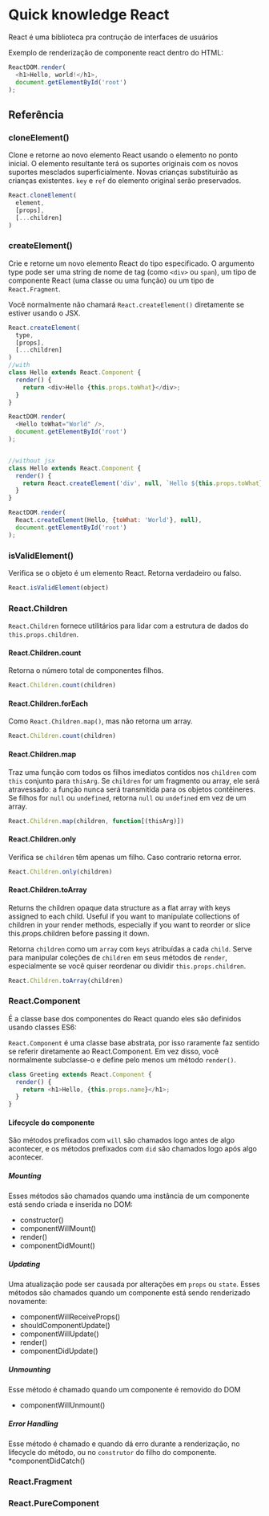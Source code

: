# Quick knowledge React

React é uma biblioteca pra contrução de interfaces de usuários

Exemplo de renderização de componente react dentro do HTML:

```js
ReactDOM.render(
  <h1>Hello, world!</h1>,
  document.getElementById('root')
);
```

## Referência

### cloneElement()
Clone e retorne ao novo elemento React usando o elemento no ponto inicial. O elemento resultante terá os suportes originais com os novos suportes mesclados superficialmente. Novas crianças substituirão as crianças existentes. `key` e `ref` do elemento original serão preservados.
```js
React.cloneElement(
  element,
  [props],
  [...children]
)
```

### createElement()
Crie e retorne um novo elemento React do tipo especificado. O argumento type pode ser uma string de nome de tag (como `<div>` ou `span`), um tipo de componente React (uma classe ou uma função) ou um tipo de `React.Fragment`.

Você normalmente não chamará `React.createElement()` diretamente se estiver usando o JSX.
```js
React.createElement(
  type,
  [props],
  [...children]
)
//with
class Hello extends React.Component {
  render() {
    return <div>Hello {this.props.toWhat}</div>;
  }
}

ReactDOM.render(
  <Hello toWhat="World" />,
  document.getElementById('root')
);


//without jsx
class Hello extends React.Component {
  render() {
    return React.createElement('div', null, `Hello ${this.props.toWhat}`);
  }
}

ReactDOM.render(
  React.createElement(Hello, {toWhat: 'World'}, null),
  document.getElementById('root')
);
```

### isValidElement()
Verifica se o objeto é um elemento React. Retorna verdadeiro ou falso.
```js
React.isValidElement(object)
```

### React.Children
`React.Children` fornece utilitários para lidar com a estrutura de dados do `this.props.children`.

#### React.Children.count
Retorna o número total de componentes filhos.
```js
React.Children.count(children)
```

#### React.Children.forEach
Como `React.Children.map()`, mas não retorna um array.
```js
React.Children.count(children)
```

#### React.Children.map
Traz uma função com todos os filhos imediatos contidos nos `children` com `this` conjunto para `thisArg`. Se `children` for um fragmento ou array, ele será atravessado: a função nunca será transmitida para os objetos contêineres. Se filhos for `null` ou `undefined`, retorna `null` ou `undefined` em vez de um array.
```js
React.Children.map(children, function[(thisArg)])
```

#### React.Children.only
Verifica se `children` têm apenas um filho. Caso contrario retorna error.
```js
React.Children.only(children)
```

#### React.Children.toArray
Returns the children opaque data structure as a flat array with keys assigned to each child. Useful if you want to manipulate collections of children in your render methods, especially if you want to reorder or slice this.props.children before passing it down.

Retorna `children` como um `array` com `keys` atribuídas a cada `child`. Serve para manipular coleções de `children` em seus métodos de `render`, especialmente se você quiser reordenar ou dividir `this.props.children`.
```js
React.Children.toArray(children)
```

### React.Component
É a classe base dos componentes do React quando eles são definidos usando classes ES6:

`React.Component` é uma classe base abstrata, por isso raramente faz sentido se referir diretamente ao React.Component. Em vez disso, você normalmente subclasse-o e define pelo menos um método `render()`.
```js
class Greeting extends React.Component {
  render() {
    return <h1>Hello, {this.props.name}</h1>;
  }
}
```

#### Lifecycle do componente
São métodos prefixados com `will` são chamados logo antes de algo acontecer, e os métodos prefixados com `did` são chamados logo após algo acontecer.

##### Mounting
Esses métodos são chamados quando uma instância de um componente está sendo criada e inserida no DOM:
* constructor()
* componentWillMount()
* render()
* componentDidMount()

##### Updating
Uma atualização pode ser causada por alterações em `props` ou `state`. Esses métodos são chamados quando um componente está sendo renderizado novamente:
* componentWillReceiveProps()
* shouldComponentUpdate()
* componentWillUpdate()
* render()
* componentDidUpdate()

##### Unmounting
Esse método é chamado quando um componente é removido do DOM
* componentWillUnmount()

##### Error Handling
Esse método é chamado e quando dá erro durante a renderização, no lifecycle do método, ou no `construtor` do filho do componente.
*componentDidCatch()

### React.Fragment
### React.PureComponent
